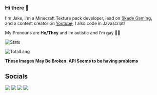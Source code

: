 ### Hi there 👋
I'm Jake, I'm a Minecraft Texture pack developer, lead on [Skade Gaming](https://skadegaming.com/), and a content creator on [Youtube](https://www.youtube.com/@jplays_12), I also code in Javascript!

My Pronouns are **He/They** and im autistic and I'm gay 🏳️‍🌈

![Stats](https://github-readme-stats.vercel.app/api?username=Jakeplays12&count_private=true&show_icons=true&theme=transparent)

![TotalLang](https://github-readme-stats.vercel.app/api/top-langs/?username=Jakeplays12&langs_count=10&theme=transparent&&layout=compact)

**These Images May Be Broken. API Seems to be having problems**

## Socials

[![](https://img.shields.io/badge/-Mastodon-purple)](https://universeodon.com/@jplays_12)
[![](https://img.shields.io/badge/-Twitter-blue)](https://twitter.com/jplays_12)
[![](https://img.shields.io/badge/-Youtube-red)](https://www.youtube.com/@jplays_12)
[![](https://img.shields.io/badge/-twitch-blueviolet)](https://www.twitch.tv/jakeplays_12)

